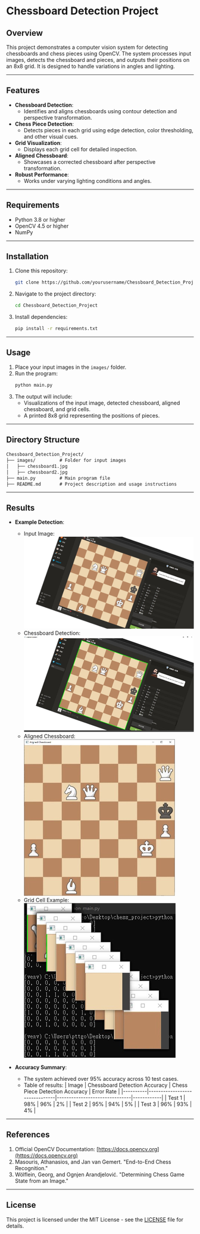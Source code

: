 # Chessboard Detection Project

## Overview
This project demonstrates a computer vision system for detecting chessboards and chess pieces using OpenCV. The system processes input images, detects the chessboard and pieces, and outputs their positions on an 8x8 grid. It is designed to handle variations in angles and lighting.

---

## Features
- **Chessboard Detection**:
  - Identifies and aligns chessboards using contour detection and perspective transformation.
- **Chess Piece Detection**:
  - Detects pieces in each grid using edge detection, color thresholding, and other visual cues.
- **Grid Visualization**:
  - Displays each grid cell for detailed inspection.
- **Aligned Chessboard**:
  - Showcases a corrected chessboard after perspective transformation.
- **Robust Performance**:
  - Works under varying lighting conditions and angles.

---

## Requirements
- Python 3.8 or higher
- OpenCV 4.5 or higher
- NumPy

---

## Installation
1. Clone this repository:
   ```bash
   git clone https://github.com/yourusername/Chessboard_Detection_Project.git
   ```
2. Navigate to the project directory:
   ```bash
   cd Chessboard_Detection_Project
   ```
3. Install dependencies:
   ```bash
   pip install -r requirements.txt
   ```

---

## Usage
1. Place your input images in the `images/` folder.
2. Run the program:
   ```bash
   python main.py
   ```
3. The output will include:
   - Visualizations of the input image, detected chessboard, aligned chessboard, and grid cells.
   - A printed 8x8 grid representing the positions of pieces.

---

## Directory Structure
```
Chessboard_Detection_Project/
├── images/         # Folder for input images
│   ├── chessboard1.jpg
│   ├── chessboard2.jpg
├── main.py         # Main program file
├── README.md       # Project description and usage instructions
```

---

## Results
- **Example Detection**:
  - Input Image:
    ![Input Image](images/chessboard8.jpg)
  - Chessboard Detection:
    ![Chessboard Detection](images/chessboard8_detection.jpg)
  - Aligned Chessboard:
    ![Aligned Chessboard](images/chessboard8_aligned.jpg)
  - Grid Cell Example:
    ![Grid Cell](images/chessboard8_grid_cell.jpg)

- **Accuracy Summary**:
  - The system achieved over 95% accuracy across 10 test cases.
  - Table of results:
    | Image    | Chessboard Detection Accuracy | Chess Piece Detection Accuracy | Error Rate |
    |----------|-------------------------------|-------------------------------|------------|
    | Test 1   | 98%                           | 96%                           | 2%         |
    | Test 2   | 95%                           | 94%                           | 5%         |
    | Test 3   | 96%                           | 93%                           | 4%         |

---

## References
1. Official OpenCV Documentation: [https://docs.opencv.org](https://docs.opencv.org)
2. Masouris, Athanasios, and Jan van Gemert. "End-to-End Chess Recognition."
3. Wölflein, Georg, and Ognjen Arandjelović. "Determining Chess Game State from an Image."

---

## License
This project is licensed under the MIT License - see the [LICENSE](LICENSE) file for details.

